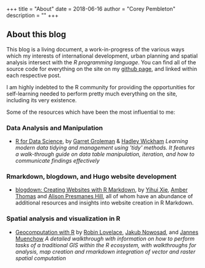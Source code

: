 +++
title = "About"
date = 2018-06-16
author = "Corey Pembleton"
description = ""
+++

## About this blog

This blog is a living document, a work-in-progress of the various ways which my interests of international development, urban planning and spatial analysis intersect with the *R programming language*. You can find all of the source code for everything on the site on my [github page](https://github.com/pembletonc), and linked within each respective post. 

I am highly indebted to the R community for providing the opportunities for self-learning needed to perform pretty much everything on the site, including its very existence. 

Some of the resources which have been the most influential to me:

### Data Analysis and Manipulation

* [R for Data Science](http://r4ds.had.co.nz/index.html), by [Garret Groleman](https://github.com/garrettgman) & [Hadley Wickham](http://hadley.nz)
*Learning modern data tidying and management using 'tidy' methods. It features a walk-through guide on data table manipulation, iteration, and how to communicate findings effectively*

### Rmarkdown, blogdown, and Hugo website development

* [blogdown: Creating Websites with R Markdown](https://bookdown.org/yihui/blogdown/), by [Yihui Xie](https://twitter.com/xieyihui), [Amber Thomas](https://amber.rbind.io/) and [Alison Presmanes Hill](https://alison.rbind.io/), all of whom have an abundance of additional resources and insights into website creation in R Markdown.

### Spatial analysis and visualization in R

* [Geocomputation with R](https://bookdown.org/robinlovelace/geocompr/) by [Robin Lovelace](http://t.co/puWMFprmiQ), [Jakub Nowosad](https://t.co/Yn0lBxhpUZ), and [Jannes Muenchow](https://jannes-m.github.io) *A detailed walkthrough with information on how to perform tasks of a traditional GIS within the R ecosystem, with walkthroughs for analysis, map creation and rmarkdown integration of vector and raster spatial computation*





